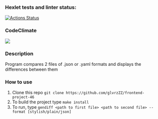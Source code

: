 ### Hexlet tests and linter status:
[![Actions Status](https://github.com/glvrzZZ/frontend-project-46/workflows/hexlet-check/badge.svg)](https://github.com/glvrzZZ/frontend-project-46/actions)

### CodeClimate

<a href="https://codeclimate.com/github/glvrzZZ/frontend-project-44/maintainability"><img src="https://api.codeclimate.com/v1/badges/52805e94c8c0351eb573/maintainability" /></a>

### Description

Program compares 2 files of .json or .yaml formats and displays the differences between them

### How to use

1. Clone this repo `git clone https://github.com/glvrzZZ/frontend-project-46`
2. To build the project type `make install`
3. To run, type `gendiff <path to first file> <path to second file> --format [stylish/plain/json]`

